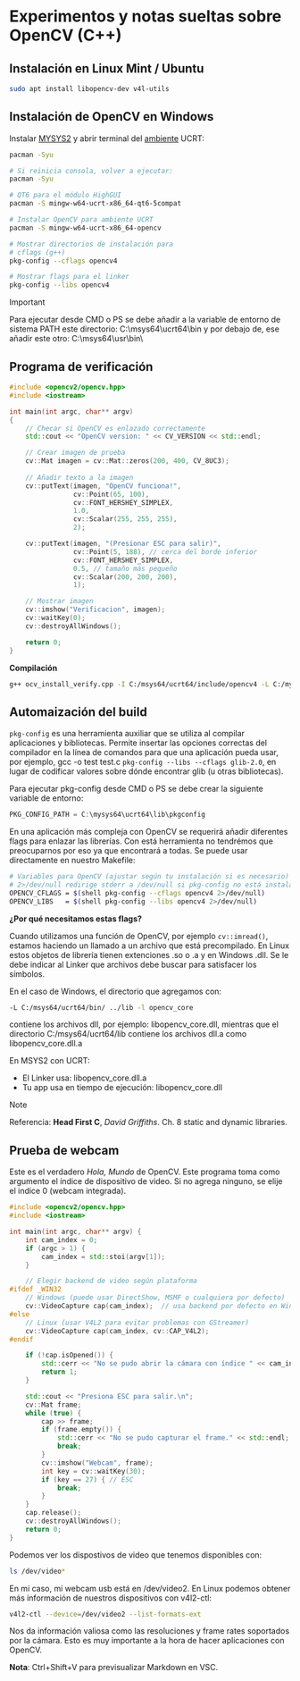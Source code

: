 # Experimentos y notas sueltas sobre OpenCV (C++)

## Instalación en Linux Mint / Ubuntu
```Bash
sudo apt install libopencv-dev v4l-utils
```

## Instalación de OpenCV en Windows

Instalar [MYSYS2](https://www.msys2.org/) y abrir terminal del [ambiente](https://www.msys2.org/docs/environments/) UCRT:

```Bash
pacman -Syu

# Si reinicia consola, volver a ejecutar:
pacman -Syu

# QT6 para el módulo HighGUI
pacman -S mingw-w64-ucrt-x86_64-qt6-5compat

# Instalar OpenCV para ambiente UCRT
pacman -S mingw-w64-ucrt-x86_64-opencv

# Mostrar directorios de instalación para
# cflags (g++)
pkg-config --cflags opencv4

# Mostrar flags para el linker
pkg-config --libs opencv4
```

>[!IMPORTANT]
> Para ejecutar desde CMD o PS se debe añadir a la variable de entorno de sistema PATH este directorio: C:\msys64\ucrt64\bin y por debajo de, ese añadir este otro: C:\msys64\usr\bin\

## Programa de verificación

```Cpp
#include <opencv2/opencv.hpp>
#include <iostream>

int main(int argc, char** argv) 
{
    // Checar si OpenCV es enlazado correctamente
    std::cout << "OpenCV version: " << CV_VERSION << std::endl;

    // Crear imagen de prueba
    cv::Mat imagen = cv::Mat::zeros(200, 400, CV_8UC3);
    
    // Añadir texto a la imagen
    cv::putText(imagen, "OpenCV funciona!", 
                cv::Point(65, 100), 
                cv::FONT_HERSHEY_SIMPLEX, 
                1.0, 
                cv::Scalar(255, 255, 255), 
                2); 

    cv::putText(imagen, "(Presionar ESC para salir)", 
                cv::Point(5, 188), // cerca del borde inferior
                cv::FONT_HERSHEY_SIMPLEX, 
                0.5, // tamaño más pequeño
                cv::Scalar(200, 200, 200), 
                1);

    // Mostrar imagen
    cv::imshow("Verificacion", imagen);
    cv::waitKey(0);
    cv::destroyAllWindows();

    return 0;
}
```

**Compilación**
```Bash
g++ ocv_install_verify.cpp -I C:/msys64/ucrt64/include/opencv4 -L C:/mysys2/ucrt64/bin -lopencv_core -lopencv_imgproc -lopencv_highgui -o ocv_install_verify 
```
## Automaización del build

`pkg-config` es una herramienta auxiliar que se utiliza al compilar aplicaciones y bibliotecas. Permite insertar las opciones correctas del compilador en la línea de comandos para que una aplicación pueda usar, por ejemplo, gcc -o test test.c `pkg-config --libs --cflags glib-2.0`, en lugar de codificar valores sobre dónde encontrar glib (u otras bibliotecas).

Para ejecutar pkg-config desde CMD o PS se debe crear la siguiente variable de entorno:

```C
PKG_CONFIG_PATH = C:\mysys64\ucrt64\lib\pkgconfig
```
En una aplicación más compleja con OpenCV se requerirá añadir diferentes flags para enlazar las librerías. Con está herramienta no tendrémos que preocuparnos por eso ya que encontrará a todas. Se puede usar directamente en nuestro Makefile:

```Bash
# Variables para OpenCV (ajustar según tu instalación si es necesario)
# 2>/dev/null redirige stderr a /dev/null si pkg-config no está instalado
OPENCV_CFLAGS = $(shell pkg-config --cflags opencv4 2>/dev/null)
OPENCV_LIBS   = $(shell pkg-config --libs opencv4 2>/dev/null)
````

**¿Por qué necesitamos estas flags?**

Cuando utilizamos una función de OpenCV, por ejemplo `cv::imread()`, estamos haciendo un llamado a un archivo que está precompilado. En Linux estos objetos de librería tienen extenciones .so o .a y en Windows .dll. Se le debe indicar al Linker que archivos debe buscar para satisfacer los símbolos.

En el caso de Windows, el directorio que agregamos con:
```Bash
-L C:/msys64/ucrt64/bin/ ../lib -l opencv_core
```
contiene los archivos dll, por ejemplo: libopencv_core.dll, mientras que el directorio C:/msys64/ucrt64/lib contiene los archivos dll.a como libopencv_core.dll.a

En MSYS2 con UCRT:
* El Linker usa: libopencv_core.dll.a
* Tu app usa en tiempo de ejecución: libopencv_core.dll

>[!NOTE]
> Referencia: **Head First C**, *David Griffiths*. Ch. 8 static and dynamic libraries.

## Prueba de webcam

Este es el verdadero *Hola, Mundo* de OpenCV. Este programa toma como argumento el índice de dispositivo de video. Si no agrega ninguno, se elije el indice 0 (webcam integrada).

```C++
#include <opencv2/opencv.hpp>
#include <iostream>

int main(int argc, char** argv) {
    int cam_index = 0;
    if (argc > 1) {
        cam_index = std::stoi(argv[1]);
    }

    // Elegir backend de video según plataforma
#ifdef _WIN32
    // Windows (puede usar DirectShow, MSMF o cualquiera por defecto)
    cv::VideoCapture cap(cam_index);  // usa backend por defecto en Windows
#else
    // Linux (usar V4L2 para evitar problemas con GStreamer)
    cv::VideoCapture cap(cam_index, cv::CAP_V4L2);
#endif

    if (!cap.isOpened()) {
        std::cerr << "No se pudo abrir la cámara con índice " << cam_index << std::endl;
        return 1;
    }

    std::cout << "Presiona ESC para salir.\n";
    cv::Mat frame;
    while (true) {
        cap >> frame;
        if (frame.empty()) {
            std::cerr << "No se pudo capturar el frame." << std::endl;
            break;
        }
        cv::imshow("Webcam", frame);
        int key = cv::waitKey(30);
        if (key == 27) { // ESC
            break;
        }
    }
    cap.release();
    cv::destroyAllWindows();
    return 0;
}
```

Podemos ver los dispostivos de video que tenemos disponibles con:
```Bash
ls /dev/video*
```
En mi caso, mi webcam usb está en /dev/video2. En Linux podemos obtener más información de nuestros dispositivos con v4l2-ctl:

```Bash
v4l2-ctl --device=/dev/video2 --list-formats-ext
```
Nos da información valiosa como las resoluciones y frame rates soportados por la cámara. Esto es muy importante a la hora de hacer aplicaciones con OpenCV.


**Nota**: Ctrl+Shift+V para previsualizar Markdown en VSC.
